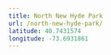```yaml
---
title: North New Hyde Park
url: /north-new-hyde-park/
latitude: 40.7431574
longitude: -73.6931861
---
```

